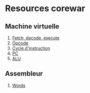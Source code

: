 Resources corewar
===========

Machine virtuelle
-------
1. [Fetch, decode, execute](https://realboyemulator.wordpress.com/2013/01/08/emulating-the-core-1/)
2. [Opcode](https://en.wikipedia.org/wiki/Opcode)
3. [Cycle d'instruction](https://en.wikipedia.org/wiki/Instruction_cycle)
4. [PC](https://en.wikipedia.org/wiki/Program_counter)
5. [ALU](https://en.wikipedia.org/wiki/Arithmetic_logic_unit)

Assembleur
------
1. [Words](https://en.wikipedia.org/wiki/Word_(computer_architecture))
